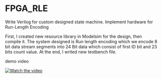 # FPGA_RLE
Write Verilog for custom designed state machine. Implement hardware for Run-Length Encoding

First, I created new resource library in Modelsim for the design, then compile it. The system designed is Run length encoding which we encode 8 bit data stream segments into 24 Bit data which consist of first ID bit and 23 bits count value. At the end, I writed new testbench file.

demo video

[![Watch the video](https://i.imgur.com/NHHrI1b.jpg)](https://drive.google.com/file/d/1DqJiUkcRRCtwGYN9qnpqVGXkf8EGcgDq/view)

